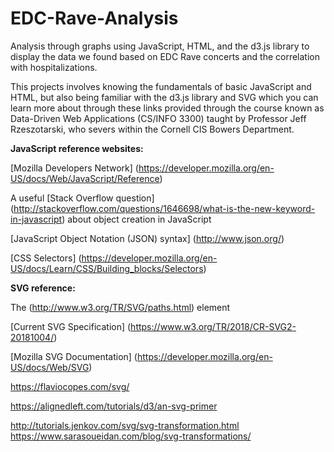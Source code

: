 # EDC-Rave-Analysis
Analysis through graphs using JavaScript, HTML, and the d3.js library to display the data we found based on EDC Rave concerts and the correlation with hospitalizations.

This projects involves knowing the fundamentals of basic JavaScript and HTML, but also being familiar with the d3.js library and SVG which you can learn more about through these links provided through the course known as Data-Driven Web Applications (CS/INFO 3300) taught by Professor Jeff Rzeszotarski, who severs within the Cornell CIS Bowers Department.

**JavaScript reference websites:**

[Mozilla Developers Network] (https://developer.mozilla.org/en-US/docs/Web/JavaScript/Reference) 

A useful [Stack Overflow question] (http://stackoverflow.com/questions/1646698/what-is-the-new-keyword-in-javascript) about object creation in JavaScript

[JavaScript Object Notation (JSON) syntax] (http://www.json.org/)

[CSS Selectors] (https://developer.mozilla.org/en-US/docs/Learn/CSS/Building_blocks/Selectors)

**SVG reference:**

The <path> (http://www.w3.org/TR/SVG/paths.html) element

[Current SVG Specification] (https://www.w3.org/TR/2018/CR-SVG2-20181004/)

[Mozilla SVG Documentation] (https://developer.mozilla.org/en-US/docs/Web/SVG)

https://flaviocopes.com/svg/

https://alignedleft.com/tutorials/d3/an-svg-primer

http://tutorials.jenkov.com/svg/svg-transformation.html
https://www.sarasoueidan.com/blog/svg-transformations/
